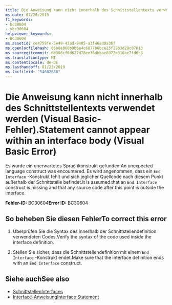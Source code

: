 ```yaml
---
title: Die Anweisung kann nicht innerhalb des Schnittstellentexts verwendet werden (Visual Basic-Fehler).
ms.date: 07/20/2015
f1_keywords:
- bc30604
- vbc30604
helpviewer_keywords:
- BC30604
ms.assetid: ce4759fe-5e49-43ad-8405-a3f46ed0a36f
ms.openlocfilehash: 86b8a860b9b6e4c6877b6bce25f29b3d28c07813
ms.sourcegitcommit: 6b308cf6d627d78ee36dbbae8972a310ac7fd6c8
ms.translationtype: MT
ms.contentlocale: de-DE
ms.lasthandoff: 01/23/2019
ms.locfileid: "54602688"
---
```

# <a name="statement-cannot-appear-within-an-interface-body-visual-basic-error"></a><span data-ttu-id="149ba-102">Die Anweisung kann nicht innerhalb des Schnittstellentexts verwendet werden (Visual Basic-Fehler).</span><span class="sxs-lookup"><span data-stu-id="149ba-102">Statement cannot appear within an interface body (Visual Basic Error)</span></span>
<span data-ttu-id="149ba-103">Es wurde ein unerwartetes Sprachkonstrukt gefunden.</span><span class="sxs-lookup"><span data-stu-id="149ba-103">An unexpected language construct was encountered.</span></span> <span data-ttu-id="149ba-104">Es wird angenommen, dass ein `End Interface` -Konstrukt fehlt und sich jeglicher Quellcode nach diesem Punkt außerhalb der Schnittstelle befindet.</span><span class="sxs-lookup"><span data-stu-id="149ba-104">It is assumed that an `End Interface` construct is missing and that any source code after this point is outside the interface.</span></span>  
  
 <span data-ttu-id="149ba-105">**Fehler-ID:** BC30604</span><span class="sxs-lookup"><span data-stu-id="149ba-105">**Error ID:** BC30604</span></span>  
  
## <a name="to-correct-this-error"></a><span data-ttu-id="149ba-106">So beheben Sie diesen Fehler</span><span class="sxs-lookup"><span data-stu-id="149ba-106">To correct this error</span></span>  
  
1.  <span data-ttu-id="149ba-107">Überprüfen Sie die Syntax des innerhalb der Schnittstellendefinition verwendeten Codes.</span><span class="sxs-lookup"><span data-stu-id="149ba-107">Verify the syntax of the code used inside the interface definition.</span></span>  
  
2.  <span data-ttu-id="149ba-108">Stellen Sie sicher, dass die Schnittstellendefinition mit einem `End Interface` -Konstrukt endet.</span><span class="sxs-lookup"><span data-stu-id="149ba-108">Make sure that the interface definition ends with an `End Interface` construct.</span></span>  
  
## <a name="see-also"></a><span data-ttu-id="149ba-109">Siehe auch</span><span class="sxs-lookup"><span data-stu-id="149ba-109">See also</span></span>
- [<span data-ttu-id="149ba-110">Schnittstellen</span><span class="sxs-lookup"><span data-stu-id="149ba-110">Interfaces</span></span>](../../visual-basic/programming-guide/language-features/interfaces/index.md)
- [<span data-ttu-id="149ba-111">Interface-Anweisung</span><span class="sxs-lookup"><span data-stu-id="149ba-111">Interface Statement</span></span>](../../visual-basic/language-reference/statements/interface-statement.md)
